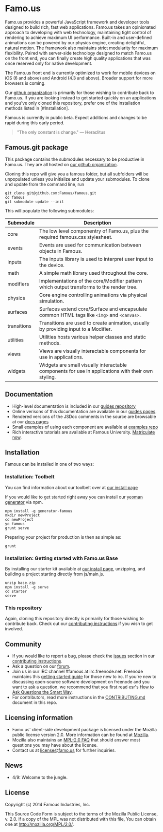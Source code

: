 Famo.us
=======


Famo.us provides a powerful JavaScript framework and developer tools designed to build rich, fast web applications.  Famo.us takes an opinionated approach to developing with web technology, maintaining tight control of rendering to achieve maximum UI performance.  Built-in and user-defined animations can be powered by our physics engine, creating delightful, natural motion.  The framework also maintains strict modularity for maximum flexibility.  Paired with server-side technology designed to match Famo.us on the front end, you can finally create high quality applications that was once reserved only for native development.

The Famo.us front end is currently optimized to work for mobile devices on iOS (6 and above) and Android (4.3 and above).  Broader support for more browsers is coming.

Our [github organization][famous-organization-github] is primarily for those wishing to contribute back to Famo.us.  If you are looking instead to get started quickly on an applications and you've only cloned this repository, prefer one of the installation methods listed in [#Installation].

Famous is currently in public beta.  Expect additions and changes to be rapid during this early period.

> "The only constant is change." — Heraclitus

## Famous.git package

This package contains the submodules necessary to be productive in Famo.us.  They are all hosted on [our github organization][famous-organization-github].  

Cloning this repo will give you a famous folder, but all subfolders will be unpopulated unless you initialize and update your submodules. To clone and update from the command line, run

```
git clone git@github.com:Famous/famous.git
cd famous
git submodule update --init
```

This will populate the following submodules:

| Submodule | Description |
| --------- | ----------- |
| core | The low level componentry of Famo.us, plus the required famous.css stylesheet. |
| events | Events are used for communication between objects in Famous. |
| inputs | The inputs library is used to interpret user input to the device. |
| math | A simple math library used throughout the core. |
| modifiers | Implementations of the core/Modifier pattern which output transforms to the render tree. |
| physics | Core engine controlling animations via physical simulation. |
| surfaces | Surfaces extend core/Surface and encapsulate common HTML tags like `<img>` and `<canvas>`.|
| transitions | Transitions are used to create animation, usually by providing input to a Modifier. |
| utilities | Utilities hosts various helper classes and static methods. |
| views | Views are visually interactable components for use in applications. |
| widgets | Widgets are small visually interactable components for use in applications with their own styling. |
  
## Documentation

- High-level documentation is included in our [guides repository][github-docs]
- Online verisons of this documentation are available in our [guides pages][launch-guides].
- Rendered versions of the JSDoc comments in the source are browsable at our [docs pages][launch-docs]
- Small examples of using each component are available at [examples repo][github-examples]
- Rich interactive tutorials are available at Famous University.  [Matriculate now][launch-university].


## Installation
Famous can be installed in one of two ways:

### Installation: Toolbelt
You can find information about our toolbelt over at [our install page][launch-install]

If you would like to get started right away you can install our [yeoman generator][github-generator] via npm.

    npm install -g generator-famous
    mkdir newProject
    cd newProject
    yo famous
    grunt serve

Preparing your project for production is then as simple as:

    grunt

### Installation: Getting started with Famo.us Base
By installing our starter kit available at [our install page][launch-install], unzipping, and building a project starting directly from js/main.js.

    unzip base.zip
    npm install -g serve
    cd starter
    serve

### This repository

Again, cloning this repository directly is primarily for those wishing to contribute back. Check out our [contributing instructions][contributing] if you wish to get involved.

## Community
- If you would like to report a bug, please check the [issues][contributing-issues] section in our [contributing instructions][contributing].
- Ask a question on our [forum][forum].
- Join us in our IRC channel #famous at irc.freenode.net. Freenode maintains this [getting started guide][irc-getting-started] for those new to irc. If you're new to discussing open-source software development on freenode and you want to ask a question, we recommend that you first read esr's [How to Ask Questions the Smart Way][esr-questions].
- For contributors, read more instructions in the [CONTRIBUTING.md][contributing-issues] document in this repo.

## Licensing information
- Famo.us' client-side development package is licensed under the Mozilla public license version 2.0.  More information can be found at [Mozilla][mpl].
- Mozilla also maintains an [MPL-2.0 FAQ][mpl-faq] that should answer most questions you may have about the license.
- Contact us at license@famo.us for further inquiries.

## News
- 4/9: Welcome to the jungle.

License
-------

Copyright (c) 2014 Famous Industries, Inc.

This Source Code Form is subject to the terms of the Mozilla Public
License, v. 2.0. If a copy of the MPL was not distributed with this file,
You can obtain one at http://mozilla.org/MPL/2.0/.



[famous-site]: http://famo.us
[mpl]: http://www.mozilla.org/MPL/2.0/
[mpl-faq]: http://www.mozilla.org/MPL/2.0/FAQ.html
[bugs-general]: http://github.com/Famous/famous/issues
[bugs-sumobule]: http://github.com/Famous/core/issues
[forum]: http://forum.famo.us
[launch-install]: http://famo.us/install.html
[github-generator]: http://github.com/Famous/generator-famous.git
[launch-guides]: http://famo.us/guides/dev
[launch-docs]: http://famo.us/docs
[github-docs]: https://github.com/Famous/guides
[launch-university]: http://famo.us/university
[famous-organization-github]: http://github.com/Famous
[github-examples]: http://github.com/Famous/examples
[contributing]: https://github.com/Famous/famous/blob/master/CONTRIBUTING.md
[contributing-issues]: https://github.com/Famous/famous/blob/master/CONTRIBUTING.md#issues
[irc-getting-started]: http://freenode.net/using_the_network.shtml
[esr-questions]: http://www.catb.org/esr/faqs/smart-questions.html
